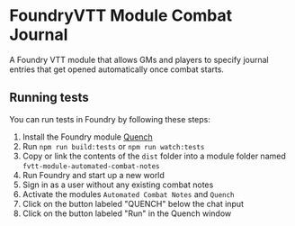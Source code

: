 # FoundryVTT Module Combat Journal

A Foundry VTT module that allows GMs and players to specify journal entries that get opened automatically once combat starts.

## Running tests

You can run tests in Foundry by following these steps:

1. Install the Foundry module [Quench](https://github.com/Ethaks/FVTT-Quench)
2. Run `npm run build:tests` or `npm run watch:tests`
3. Copy or link the contents of the `dist` folder into a module folder named `fvtt-module-automated-combat-notes`
4. Run Foundry and start up a new world
5. Sign in as a user without any existing combat notes
6. Activate the modules `Automated Combat Notes` and `Quench`
7. Click on the button labeled "QUENCH" below the chat input
8. Click on the button labeled "Run" in the Quench window
